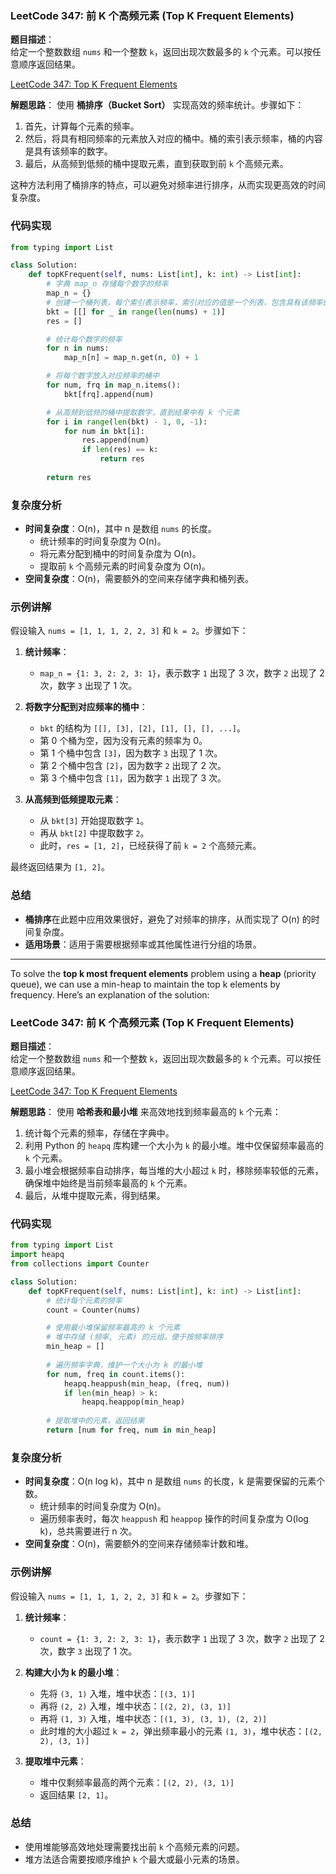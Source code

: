 ### LeetCode 347: 前 K 个高频元素 (Top K Frequent Elements)

**题目描述**：  
给定一个整数数组 `nums` 和一个整数 `k`，返回出现次数最多的 `k` 个元素。可以按任意顺序返回结果。

[LeetCode 347: Top K Frequent Elements](https://leetcode.com/problems/top-k-frequent-elements/)

**解题思路**：
使用 **桶排序（Bucket Sort）** 实现高效的频率统计。步骤如下：
1. 首先，计算每个元素的频率。
2. 然后，将具有相同频率的元素放入对应的桶中。桶的索引表示频率，桶的内容是具有该频率的数字。
3. 最后，从高频到低频的桶中提取元素，直到获取到前 `k` 个高频元素。

这种方法利用了桶排序的特点，可以避免对频率进行排序，从而实现更高效的时间复杂度。

### 代码实现

```python
from typing import List

class Solution:
    def topKFrequent(self, nums: List[int], k: int) -> List[int]:
        # 字典 map_n 存储每个数字的频率
        map_n = {}
        # 创建一个桶列表，每个索引表示频率，索引对应的值是一个列表，包含具有该频率的数字
        bkt = [[] for _ in range(len(nums) + 1)]
        res = []

        # 统计每个数字的频率
        for n in nums:
            map_n[n] = map_n.get(n, 0) + 1

        # 将每个数字放入对应频率的桶中
        for num, frq in map_n.items():
            bkt[frq].append(num)

        # 从高频到低频的桶中提取数字，直到结果中有 k 个元素
        for i in range(len(bkt) - 1, 0, -1):
            for num in bkt[i]:
                res.append(num)
                if len(res) == k:
                    return res
        
        return res
```

### 复杂度分析

- **时间复杂度**：O(n)，其中 n 是数组 `nums` 的长度。
  - 统计频率的时间复杂度为 O(n)。
  - 将元素分配到桶中的时间复杂度为 O(n)。
  - 提取前 `k` 个高频元素的时间复杂度为 O(n)。
- **空间复杂度**：O(n)，需要额外的空间来存储字典和桶列表。

### 示例讲解

假设输入 `nums = [1, 1, 1, 2, 2, 3]` 和 `k = 2`。步骤如下：

1. **统计频率**：
   - `map_n = {1: 3, 2: 2, 3: 1}`，表示数字 `1` 出现了 3 次，数字 `2` 出现了 2 次，数字 `3` 出现了 1 次。

2. **将数字分配到对应频率的桶中**：
   - `bkt` 的结构为 `[[], [3], [2], [1], [], [], ...]`。
   - 第 0 个桶为空，因为没有元素的频率为 0。
   - 第 1 个桶中包含 `[3]`，因为数字 `3` 出现了 1 次。
   - 第 2 个桶中包含 `[2]`，因为数字 `2` 出现了 2 次。
   - 第 3 个桶中包含 `[1]`，因为数字 `1` 出现了 3 次。

3. **从高频到低频提取元素**：
   - 从 `bkt[3]` 开始提取数字 `1`。
   - 再从 `bkt[2]` 中提取数字 `2`。
   - 此时，`res = [1, 2]`，已经获得了前 `k = 2` 个高频元素。

最终返回结果为 `[1, 2]`。

### 总结

- **桶排序**在此题中应用效果很好，避免了对频率的排序，从而实现了 O(n) 的时间复杂度。
- **适用场景**：适用于需要根据频率或其他属性进行分组的场景。

---

To solve the **top k most frequent elements** problem using a **heap** (priority queue), we can use a min-heap to maintain the top k elements by frequency. Here’s an explanation of the solution:

### LeetCode 347: 前 K 个高频元素 (Top K Frequent Elements)

**题目描述**：  
给定一个整数数组 `nums` 和一个整数 `k`，返回出现次数最多的 `k` 个元素。可以按任意顺序返回结果。

[LeetCode 347: Top K Frequent Elements](https://leetcode.com/problems/top-k-frequent-elements/)

**解题思路**：
使用 **哈希表和最小堆** 来高效地找到频率最高的 `k` 个元素：
1. 统计每个元素的频率，存储在字典中。
2. 利用 Python 的 `heapq` 库构建一个大小为 `k` 的最小堆。堆中仅保留频率最高的 `k` 个元素。
3. 最小堆会根据频率自动排序，每当堆的大小超过 `k` 时，移除频率较低的元素，确保堆中始终是当前频率最高的 `k` 个元素。
4. 最后，从堆中提取元素，得到结果。

### 代码实现

```python
from typing import List
import heapq
from collections import Counter

class Solution:
    def topKFrequent(self, nums: List[int], k: int) -> List[int]:
        # 统计每个元素的频率
        count = Counter(nums)

        # 使用最小堆保留频率最高的 k 个元素
        # 堆中存储 (频率, 元素) 的元组，便于按频率排序
        min_heap = []
        
        # 遍历频率字典，维护一个大小为 k 的最小堆
        for num, freq in count.items():
            heapq.heappush(min_heap, (freq, num))
            if len(min_heap) > k:
                heapq.heappop(min_heap)
        
        # 提取堆中的元素，返回结果
        return [num for freq, num in min_heap]
```

### 复杂度分析

- **时间复杂度**：O(n log k)，其中 n 是数组 `nums` 的长度，k 是需要保留的元素个数。
  - 统计频率的时间复杂度为 O(n)。
  - 遍历频率表时，每次 `heappush` 和 `heappop` 操作的时间复杂度为 O(log k)，总共需要进行 n 次。
- **空间复杂度**：O(n)，需要额外的空间来存储频率计数和堆。

### 示例讲解

假设输入 `nums = [1, 1, 1, 2, 2, 3]` 和 `k = 2`。步骤如下：

1. **统计频率**：
   - `count = {1: 3, 2: 2, 3: 1}`，表示数字 `1` 出现了 3 次，数字 `2` 出现了 2 次，数字 `3` 出现了 1 次。

2. **构建大小为 k 的最小堆**：
   - 先将 `(3, 1)` 入堆，堆中状态：`[(3, 1)]`
   - 再将 `(2, 2)` 入堆，堆中状态：`[(2, 2), (3, 1)]`
   - 再将 `(1, 3)` 入堆，堆中状态：`[(1, 3), (3, 1), (2, 2)]`
   - 此时堆的大小超过 `k = 2`，弹出频率最小的元素 `(1, 3)`，堆中状态：`[(2, 2), (3, 1)]`

3. **提取堆中元素**：
   - 堆中仅剩频率最高的两个元素：`[(2, 2), (3, 1)]`
   - 返回结果 `[2, 1]`。

### 总结

- 使用堆能够高效地处理需要找出前 `k` 个高频元素的问题。
- 堆方法适合需要按顺序维护 `k` 个最大或最小元素的场景。
